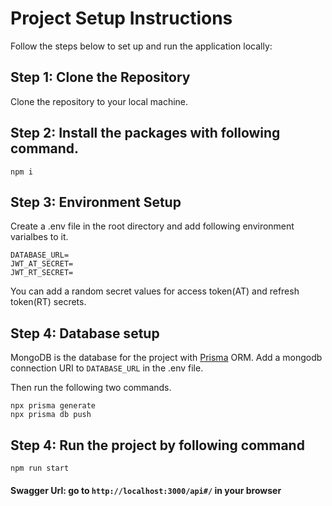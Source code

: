 # Project Setup Instructions

Follow the steps below to set up and run the application locally:

## Step 1: Clone the Repository

Clone the repository to your local machine.

## Step 2: Install the packages with following command.

`npm i`

## Step 3: Environment Setup

Create a .env file in the root directory and add following environment varialbes to it.

```
DATABASE_URL=
JWT_AT_SECRET=
JWT_RT_SECRET=
```

You can add a random secret values for access token(AT) and refresh token(RT) secrets.

## Step 4: Database setup

MongoDB is the database for the project with [Prisma](https://www.prisma.io/) ORM.
Add a mongodb connection URI to `DATABASE_URL` in the .env file.

Then run the following two commands.

`npx prisma generate`<br>
`npx prisma db push`

## Step 4: Run the project by following command

`npm run start`

#### Swagger Url: go to `http://localhost:3000/api#/` in your browser
